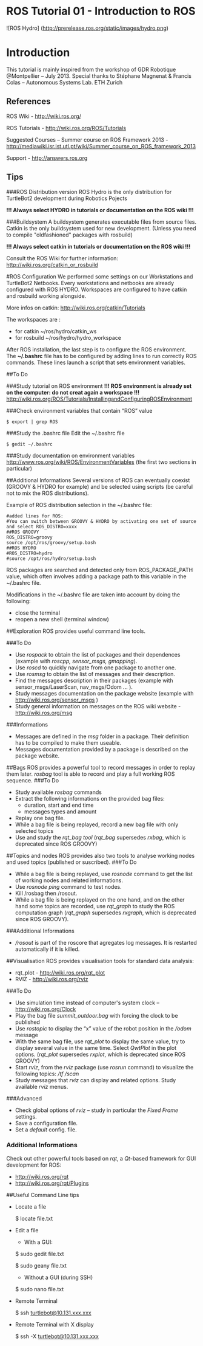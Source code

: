 # ROS Tutorial 01 - Introduction to ROS
![ROS Hydro]
(http://prerelease.ros.org/static/images/hydro.png)

# Introduction
This tutorial is mainly inspired from the workshop of GDR Robotique @Montpellier – July 2013.
Special thanks to Stéphane Magnenat & Francis Colas – Autonomous Systems Lab. ETH Zurich

## References
ROS Wiki - http://wiki.ros.org/

ROS Tutorials - http://wiki.ros.org/ROS/Tutorials

Suggested Courses – Summer course on ROS Framework 2013 - http://mediawiki.isr.ist.utl.pt/wiki/Summer_course_on_ROS_framework_2013

Support - http://answers.ros.org

## Tips
###ROS Distribution version
ROS Hydro is the only distribution for TurtleBot2 development during Robotics Pojects

**!!! Always select HYDRO in tutorials or documentation on the ROS wiki !!!**

###Buildsystem
A buildsystem generates executable files from source files.
Catkin is the only buildsystem used for new development. 
(Unless you need to compile "oldfashioned" packages with rosbuild)

**!!! Always select catkin in tutorials or documentation on the ROS wiki !!!**

Consult the ROS Wiki for further information: http://wiki.ros.org/catkin_or_rosbuild

#ROS Configuration
We performed some settings on our Workstations and TurtleBot2 Netbooks.
Every workstations and netbooks are already configured with ROS HYDRO.
Workspaces are configured to have catkin and rosbuild working alongside.

More infos on catkin: http://wiki.ros.org/catkin/Tutorials

The workspaces are :
* for catkin ~/ros/hydro/catkin_ws
* for rosbuild ~/ros/hydro/hydro_workspace

After ROS installation, the last step is to configure the ROS environment. The **~/.bashrc** file has to be
configured by adding lines to run correctly ROS commands. These lines launch a script that sets
environment variables.

##To Do

###Study tutorial on ROS environment
**!!! ROS environment is already set on the computer: do not creat again a workspace !!!**
http://wiki.ros.org/ROS/Tutorials/InstallingandConfiguringROSEnvironment

###Check environment variables that contain “ROS” value

	$ export | grep ROS
	
###Study the .bashrc file
Edit the ~/.bashrc file

	$ gedit ~/.bashrc

###Study documentation on environment variables
http://www.ros.org/wiki/ROS/EnvironmentVariables
(the first two sections in particular)

##Additional Informations
Several versions of ROS can eventually coexist (GROOVY & HYDRO for example) and be selected using scripts
(be careful not to mix the ROS distributions).

Example of ROS distribution selection in the ~/.bashrc file:

	#added lines for ROS:
	#You can switch between GROOVY & HYDRO by activating one set of source and select ROS_DISTRO=xxxx
	##ROS GROOVY
	ROS_DISTRO=groovy
	source /opt/ros/groovy/setup.bash
	##ROS HYDRO
	#ROS_DISTRO=hydro
	#source /opt/ros/hydro/setup.bash

ROS packages are searched and detected only from ROS_PACKAGE_PATH value, which often involves adding a package path to this variable in the ~/.bashrc file.

Modifications in the ~/.bashrc file are taken into account by doing the following:
* close the terminal
* reopen a new shell (terminal window)

##Exploration
ROS provides useful command line tools.

###To Do
* Use *rospack* to obtain the list of packages and their dependences (example with *roscpp, sensor_msgs, gmapping*).
* Use *roscd* to quickly navigate from one package to another one.
* Use *rosmsg* to obtain the list of messages and their description.
* Find the messages description in their packages (example with sensor_msgs/LaserScan, nav_msgs/Odom ... ).
* Study messages documentation on the package website (example with http://wiki.ros.org/sensor_msgs )
* Study general information on messages on the ROS wiki website - http://wiki.ros.org/msg

###Informations
* Messages are defined in the *msg* folder in a package. Their definition has to be compiled to make them useable.
* Messages documentation provided by a package is described on the package website.

##Bags
ROS provides a powerful tool to record messages in order to replay them later. *rosbag* tool is able to record and play a full working ROS sequence.
###To Do
* Study available *rosbag* commands
* Extract the following informations on the provided bag files:
	* duration, start and end time
	* messages types and amount
* Replay one bag file.
* While a bag file is being replayed, record a new bag file with only selected topics
* Use and study the *rqt_bag tool* (*rqt_bag* supersedes *rxbag*, which is deprecated since ROS GROOVY)

##Topics and nodes
ROS provides also two tools to analyse working nodes and used topics (published or suscribed).
###To Do
* While a bag file is being replayed, use *rosnode* command to get the list of working nodes and related informations.
* Use *rosnode ping* command to test nodes.
* Kill /rosbag then /rosout.
* While a bag file is being replayed on the one hand, and on the other hand some topics are recorded, use *rqt_graph* to study the ROS computation graph (*rqt_graph* supersedes *rxgraph*, which is deprecated since ROS GROOVY).

###Additional Informations 
* */rosout* is part of the roscore that agregates log messages. It is restarted automatically if it is killed.

##Visualisation
ROS provides visualisation tools for standard data analysis:
* rqt_plot - http://wiki.ros.org/rqt_plot
* RVIZ - http://wiki.ros.org/rviz

###To Do
* Use simulation time instead of computer's system clock – http://wiki.ros.org/Clock
* Play the bag file *summit_outdoor.bag* with forcing the clock to be published
* Use *rostopic* to display the “x” value of the robot position in the */odom* message
* With the same bag file, use *rqt_plot* to display the same value, try to display several value in the same time.
Select *QwtPlot* in the plot options. (*rqt_plot* supersedes *rxplot*, which is deprecated since ROS GROOVY)
* Start *rviz*, from the *rviz* package (use *rosrun* command) to visualize the following topics: 
	*/tf*
	*/scan* 
* Study messages that *rviz* can display and related options. Study available *rviz* menus.

###Advanced
* Check global options of *rviz* – study in particular the *Fixed Frame* settings.
* Save a configuration file.
* Set a *default* config. file.

### Additional Informations
Check out other powerful tools based on *rqt*, a *Qt*-based framework for GUI development for ROS:
* http://wiki.ros.org/rqt
* http://wiki.ros.org/rqt/Plugins

##Useful Command Line tips
* Locate a file

	$ locate file.txt

* Edit a file
	* With a GUI:
	
	$ sudo gedit file.txt

	$ sudo geany file.txt
	
	* Without a GUI (during SSH)
	
	$ sudo nano file.txt

* Remote Terminal
	
	$ ssh turtlebot@10.131.xxx.xxx

* Remote Terminal with X display
	
	$ ssh -X turtlebot@10.131.xxx.xxx
